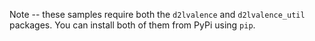 Note -- these samples require both the `d2lvalence` and `d2lvalence_util` packages. You can install both of them from PyPi using `pip`.
